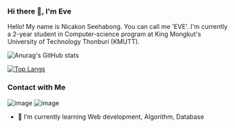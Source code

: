 ### Hi there 👋, I'm Eve
Hello! My name is Nicakon Seehabong. You can call me 'EVE'. I'm currently a 2-year student in Computer-science program at King Mongkut's University of Technology Thonburi (KMUTT).

![Anurag's GitHub stats](https://github-readme-stats.vercel.app/api?username=nichakontae&show_icons=true)


[![Top Langs](https://github-readme-stats.vercel.app/api/top-langs/?username=nichakontae&layout=compact&hide=jupyter%20notebook)](https://github.com/anuraghazra/github-readme-stats)

### Contact with Me

![image](https://img.shields.io/badge/Facebook-1877F2?style=plastic&logo=facebook&logoColor=white)
![image](https://img.shields.io/badge/Instagram-E4405F?style=for-the-badge&logo=instagram&logoColor=white)



- 🌱 I’m currently learning Web development, Algorithm, Database
<!--
**nichakontae/nichakontae** is a ✨ _special_ ✨ repository because its `README.md` (this file) appears on your GitHub profile.

Here are some ideas to get you started:



- 🔭 I’m currently working on ...
- 👯 I’m looking to collaborate on ...
- 🤔 I’m looking for help with ...
- 💬 Ask me about ...
- 📫 How to reach me: ...
- 😄 Pronouns: ...
- ⚡ Fun fact: ...
-->
